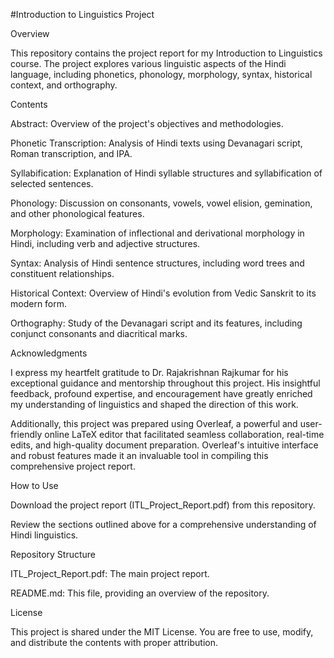 #Introduction to Linguistics Project

Overview

This repository contains the project report for my Introduction to Linguistics course. The project explores various linguistic aspects of the Hindi language, including phonetics, phonology, morphology, syntax, historical context, and orthography.

Contents

Abstract: Overview of the project's objectives and methodologies.

Phonetic Transcription: Analysis of Hindi texts using Devanagari script, Roman transcription, and IPA.

Syllabification: Explanation of Hindi syllable structures and syllabification of selected sentences.

Phonology: Discussion on consonants, vowels, vowel elision, gemination, and other phonological features.

Morphology: Examination of inflectional and derivational morphology in Hindi, including verb and adjective structures.

Syntax: Analysis of Hindi sentence structures, including word trees and constituent relationships.

Historical Context: Overview of Hindi's evolution from Vedic Sanskrit to its modern form.

Orthography: Study of the Devanagari script and its features, including conjunct consonants and diacritical marks.

Acknowledgments

I express my heartfelt gratitude to Dr. Rajakrishnan Rajkumar for his exceptional guidance and mentorship throughout this project. His insightful feedback, profound expertise, and encouragement have greatly enriched my understanding of linguistics and shaped the direction of this work.

Additionally, this project was prepared using Overleaf, a powerful and user-friendly online LaTeX editor that facilitated seamless collaboration, real-time edits, and high-quality document preparation. Overleaf's intuitive interface and robust features made it an invaluable tool in compiling this comprehensive project report.

How to Use

Download the project report (ITL_Project_Report.pdf) from this repository.

Review the sections outlined above for a comprehensive understanding of Hindi linguistics.

Repository Structure

ITL_Project_Report.pdf: The main project report.

README.md: This file, providing an overview of the repository.

License

This project is shared under the MIT License. You are free to use, modify, and distribute the contents with proper attribution.
